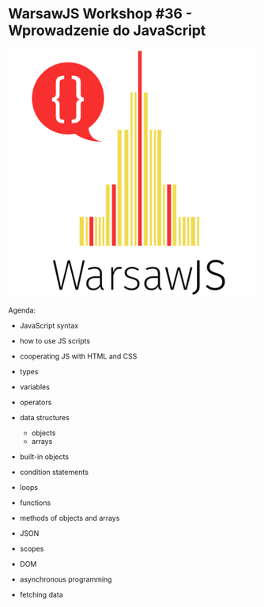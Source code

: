 # WarsawJS Workshop #36 - Wprowadzenie do JavaScript

![logo](/public/logo.svg)

Agenda:

- JavaScript syntax

- how to use JS scripts

- cooperating JS with HTML and CSS

- types

- variables

- operators

- data structures
    - objects
    - arrays

- built-in objects

- condition statements

- loops

- functions

- methods of objects and arrays

- JSON

- scopes

- DOM

- asynchronous programming

- fetching data
